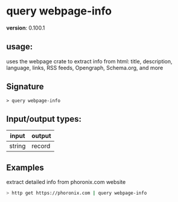 # query webpage-info

**version**: 0.100.1

## **usage**:

uses the webpage crate to extract info from html: title, description, language, links, RSS feeds, Opengraph, Schema.org, and more

## Signature

`> query webpage-info `

## Input/output types:

| input  | output |
| ------ | ------ |
| string | record |

## Examples

extract detailed info from phoronix.com website

```bash
> http get https://phoronix.com | query webpage-info
```
